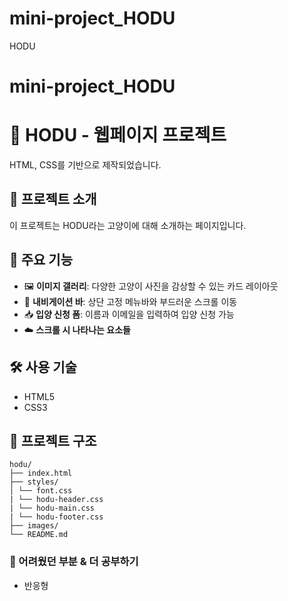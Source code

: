 # mini-project_HODU
HODU
# mini-project_HODU

# 🐾 HODU - 웹페이지 프로젝트
HTML, CSS를 기반으로 제작되었습니다.

## 📌 프로젝트 소개

이 프로젝트는 HODU라는 고양이에 대해 소개하는 페이지입니다.

## 📌 주요 기능
- 🖼️ **이미지 갤러리**: 다양한 고양이 사진을 감상할 수 있는 카드 레이아웃
- 🧭 **내비게이션 바**: 상단 고정 메뉴바와 부드러운 스크롤 이동
- 📥 **입양 신청 폼**: 이름과 이메일을 입력하여 입양 신청 가능
- ☁️ **스크롤 시 나타나는 요소들**

## 🛠️ 사용 기술
- HTML5
- CSS3
  
## 📁 프로젝트 구조
```
hodu/
├── index.html
├── styles/
│ └── font.css
| └── hodu-header.css
| └── hodu-main.css
| └── hodu-footer.css
├── images/
└── README.md
```
### 📝 어려웠던 부분 & 더 공부하기
- 반응형
